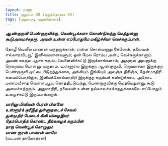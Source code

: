 ```yaml
---
layout: page
title: குறும்பா 28 (குறுந்தொகை 85)
tags: [குறும்பா, குறுந்தொகை]
---
```


<!-- ## 85
### ஜூன் 23, 2012 -->

***ஆண்குருவி பெண்குருவிக்கு, வெண்பூக்களா கொண்டுவந்து மெத்துன்னு கூடுஅமைச்சுதரூ. அவன் உன்ன எப்போதுமே மகிழ்ச்சியா வெச்சுருப்பான்.***


தோழீ வெளீல பாணன் வந்துருக்கான். என்ன சொல்லறானு கேளேன். தலைவன் எல்லாரவிடவூ' இனிமையானவனாம்; ஒன் மேல ரொம்ப அன்பு வெச்சுருக்கானாம். அவன் ஊருல புதுசா கரும்பு வெளைவிச்சுட்டு இருக்காங்களாம்; அதனால அவனுக்கு நெறைய்ய பொன்னு வருதாம். உள்ளூர்ல இருக்குற ஆண்குருவி, நெறமாசமா இருக்குற பெண்குருவி முட்டையிடுறத்துக்காக, அங்கியும் இங்கியும் அலஞ்சு திரிஞ்சு, தேன்மாதிரி சுவைப்பொதிஞ்சு, இனியக்கோல்மாதிரி இருக்குற கரும்பக் கண்டுக்காம, அதோட மணம்வீசாத வெள்ளப்பூவ கொத்திட்டுவந்து, பெண்குருவிக்கு மெத்மெதுன்னு கூடு அமைச்சுத்தரும். அதுமாதிரி, தலைவன் உன்ன நல்லாவச்சுக்கறதுக்காகவே எப்போதும் உழைச்சுட்டு இருப்பாங்கறான்.


***யாரினு மினியன் பேரன் பினனே  
உள்ளூர்க் குரீஇத் துள்ளுநடைச் சேவல்  
சூன்முதிர் பேடைக் கீனி லிழைஇயர்  
தேம்பொதிக் கொண்ட தீங்கழைக் கரும்பின்  
நாறா வெண்பூக் கொழுதும்  
யாண ரூரன் பாணன் வாயே***  
(வடமன் தாமோதரன்)